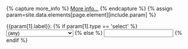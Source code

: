 {% capture more_info %}
[More info...](/help/{{include.element}}/{{param[0]}}.html)
{% endcapture %}
{% assign param=site.data.elements[page.element][include.param] %}
<div class="col-xs-6 col-md-3 form-group">
<label 
	class="text-info label-link"
	data-toggle="popover"
	data-content="{{param[1].content | xml_escape}}{{more_info | markdownify | xml_escape}}"
	data-html="true" data-title="{{param[1].label}}">{{param[1].label}}:</label>
{% if param[1].type == 'select' %}
	<select id="{{param[0]}}" class="form-control">
	{% if param[1].any %}
		<option value="<any>">(any)</option>
	{% endif %}
	{% for value in param[1].values %}
		{% if param[1].options %}
		{% assign index = forloop.index | minus: 1 %}
		<option value="{{value}}">{{param[1].options[index]}}</option> 
		{% else %}
		<option value="{{value}}">{{value}}</option>
		{% endif %}
	{% endfor %}
	</select>
{% else %}
 	<input id="{{param[0]}}" class="form-control" type="{{param[1].type}}"/>
{% endif %}
</div>
